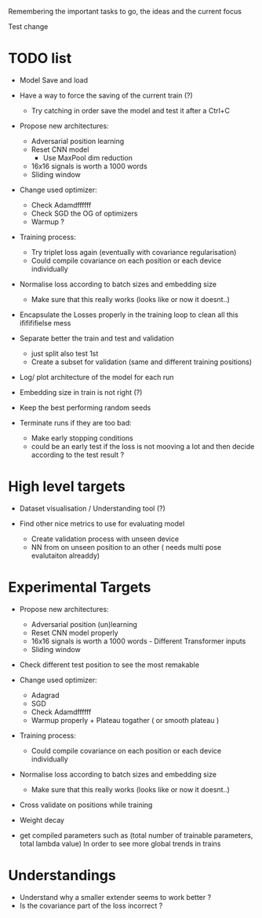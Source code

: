 Remembering the important tasks to go, the ideas and the current focus

Test change

# TODO list

- Model Save and load 

- Have a way to force the saving of the current train (?)
    - Try catching in order save the model and test it after a Ctrl+C

- Propose new architectures:
    - Adversarial position learning
    - Reset CNN model
        - Use MaxPool dim reduction
    - 16x16 signals is worth a 1000 words
    - Sliding window

- Change used optimizer:
    - Check Adamdffffff
    - Check SGD the OG of optimizers
    - Warmup ?

- Training process:
    - Try triplet loss again (eventually with covariance regularisation)
    - Could compile covariance on each position or each device individually

- Normalise loss according to batch sizes and embedding size
    - Make sure that this really works (looks like or now it doesnt..)

- Encapsulate the Losses properly in the training loop to clean all this ififififielse mess

- Separate better the train and test and validation 
    - just split also test 1st
    - Create a subset for validation (same and different training positions)
 
- Log/ plot architecture of the model for each run

- Embedding size in train is not right (?)

- Keep the best performing random seeds

- Terminate runs if they are too bad:
    - Make early stopping conditions
    - could be an early test if the loss is not mooving a lot and then decide according to the test result ?




# High level targets

- Dataset visualisation / Understanding tool (?)

- Find other nice metrics to use for evaluating model
    - Create validation process with unseen device
    - NN from on unseen position to an other ( needs multi pose evalutaiton alreaddy)


# Experimental Targets

- Propose new architectures:
    - Adversarial position (un)learning
    - Reset CNN model properly
    - 16x16 signals is worth a 1000 words - Different Transformer inputs
    - Sliding window

- Check different test position to see the most remakable

- Change used optimizer:
    - Adagrad
    - SGD
    - Check Adamdffffff
    - Warmup properly + Plateau togather ( or smooth plateau )

- Training process:
    - Could compile covariance on each position or each device individually

- Normalise loss according to batch sizes and embedding size
    - Make sure that this really works (looks like or now it doesnt..)

- Cross validate on positions while training

- Weight decay

- get compiled parameters such as (total number of trainable parameters, total lambda value) In order to see more global trends in trains

# Understandings

- Understand why a smaller extender seems to work better ?
- Is the covariance part of the loss incorrect ?
